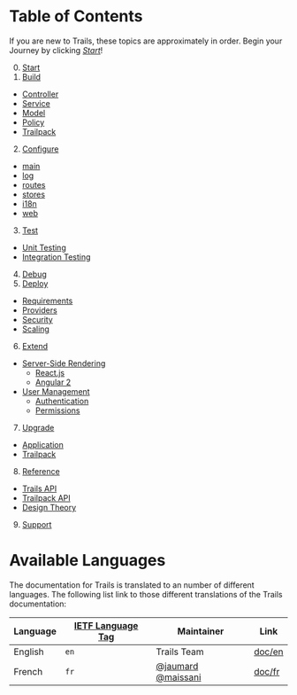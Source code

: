 # Table of Contents

If you are new to Trails, these topics are approximately in order. Begin your Journey by clicking [*Start*](/en/start.md)!

0. [Start](en/start.md)
1. [Build](/en/api/README.md)
  - [Controller](/en/api/controller.md)
  - [Service](/en/api/service.md)
  - [Model](/en/api/model.md)
  - [Policy](/en/api/policy.md)
  - [Trailpack](/en/api/trailpack.md)
2. [Configure](en/config/README.md)
  - [main](en/config/main.md)
  - [log](en/config/log.md)
  - [routes](en/config/routes.md)
  - [stores](en/config/stores.md)
  - [i18n](en/config/i18n.md)
  - [web](en/config/web.md)
3. [Test](/en/test/README.md)
 - [Unit Testing](/en/test/unit.md)
  - [Integration Testing](/en/test/integration.md)
4. [Debug](/en/debug/README.md)
5. [Deploy](/en/deploy/README.md)
  - [Requirements](/en/deploy/requirements.md)
  - [Providers](/en/deploy/providers.md)
  - [Security](/en/deploy/security.md)
  - [Scaling](/en/deploy/scaling.md)
6. [Extend](/en/extend/README.md)
  - [Server-Side Rendering](/en/extend/views/README.md)
    - [React.js](/en/extend/views/react.md)
    - [Angular 2](/en/extend/views/ng2.md)
  - [User Management](/en/extend/users/README.md)
    - [Authentication](/en/extend/users/auth.md)
    - [Permissions](/en/extend/users/permissions.md)
7. [Upgrade](/en/upgrade/README.md)
  - [Application](/en/upgrade/app.md)
  - [Trailpack](/en/upgrade/trailpack.md)
8. [Reference](/en/ref/README.md)
  - [Trails API](/en/ref/trails.md)
  - [Trailpack API](/en/ref/trailpack.md)
  - [Design Theory](/en/ref/theory.md)
9. [Support](http://trailsjs.io/support)

# Available Languages
The documentation for Trails is translated to an number of different languages.
The following list link to those different translations of the Trails documentation:

| Language                     | [IETF Language Tag](https://en.wikipedia.org/wiki/IETF_language_tag)  | Maintainer        | Link |
| ---------------------------- | ------- | ------------------ | ---------------------------------- |
| English                    | `en`    | Trails Team | [doc/en](en/) |
| French                     | `fr`    | [@jaumard](https://github.com/jaumard) [@maissani](https://github.com/maissani) | [doc/fr](fr/) |
